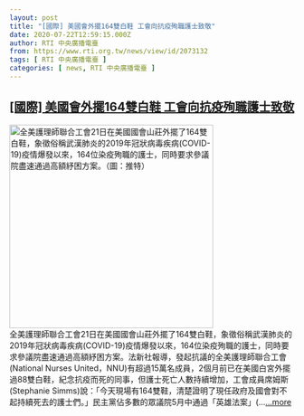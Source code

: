 ```yaml
---
layout: post
title: "[國際] 美國會外擺164雙白鞋 工會向抗疫殉職護士致敬"
date: 2020-07-22T12:59:15.000Z
author: RTI 中央廣播電臺
from: https://www.rti.org.tw/news/view/id/2073132
tags: [ RTI 中央廣播電臺 ]
categories: [ news, RTI 中央廣播電臺 ]
---
```

<!--1595422755000-->
[[國際] 美國會外擺164雙白鞋 工會向抗疫殉職護士致敬](https://www.rti.org.tw/news/view/id/2073132)
------

<div>
<img src="https://static.rti.org.tw/assets/thumbnails/2020/07/22/a0fbf86ef13944084f8eeedc1d7111e6.jpg" width="360" alt="全美護理師聯合工會21日在美國國會山莊外擺了164雙白鞋，象徵俗稱武漢肺炎的2019年冠狀病毒疾病(COVID-19)疫情爆發以來，164位染疫殉職的護士，同時要求參議院盡速通過高額紓困方案。（圖：推特）" title="全美護理師聯合工會21日在美國國會山莊外擺了164雙白鞋，象徵俗稱武漢肺炎的2019年冠狀病毒疾病(COVID-19)疫情爆發以來，164位染疫殉職的護士，同時要求參議院盡速通過高額紓困方案。（圖：推特）"><br>全美護理師聯合工會21日在美國國會山莊外擺了164雙白鞋，象徵俗稱武漢肺炎的2019年冠狀病毒疾病(COVID-19)疫情爆發以來，164位染疫殉職的護士，同時要求參議院盡速通過高額紓困方案。法新社報導，發起抗議的全美護理師聯合工會(National Nurses United，NNU)有超過15萬名成員，2個月前已在美國白宮外擺過88雙白鞋，紀念抗疫而死的同事，但護士死亡人數持續增加，工會成員席姆斯(Stephanie Simms)說：「今天現場有164雙鞋，清楚證明了現任政府及國會對不起持續死去的護士們。」民主黨佔多數的眾議院5月中通過「英雄法案」(...<a target="_blank" href="https://www.rti.org.tw/news/view/id/2073132">...more</a>
</div>
